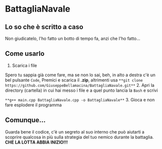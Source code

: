 # BattagliaNavale
## Lo so che è scritto a caso
Non giudicatelo, l'ho fatto un botto di tempo fa, anzi che l'ho fatto...
## Come usarlo
1. Scarica i file

Spero tu sappia già come fare, ma se non lo sai, beh, in alto a destra c'è un bel pulsante `Code`, Premici e scarica il **.zip**, altrimenti usa `**git clone https://github.com/GiuseppeBellamacina/BattagliaNavale.git**`
2. Apri la directory (cartella) in cui hai messo i file e a quel punto lancia la `Bash` e scrivi

`**g++ main.cpp BattagliaNavale.cpp -o BattagliaNavale**`
3. Gioca e non fare esplodere il programma
## Comunque...
Guarda bene il codice, c'è un segreto al suo interno che può aiutarti a scoprire qualcosa in più sulla strategia del tuo nemico durante la battaglia.
**CHE LA LOTTA ABBIA INIZIO!!!**

